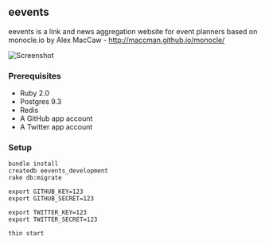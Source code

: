 ## eevents

eevents is a link and news aggregation website for event planners based on monocle.io by Alex MacCaw - http://maccman.github.io/monocle/



![Screenshot](http://maccman.github.io/monocle/screenshot.png)

### Prerequisites

* Ruby 2.0
* Postgres 9.3
* Redis
* A GitHub app account
* A Twitter app account

### Setup

    bundle install
    createdb eevents_development
    rake db:migrate

    export GITHUB_KEY=123
    export GITHUB_SECRET=123

    export TWITTER_KEY=123
    export TWITTER_SECRET=123

    thin start